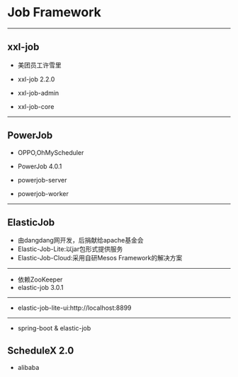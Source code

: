 # Job Framework

---
## xxl-job
- 美团员工许雪里
- xxl-job 2.2.0

- xxl-job-admin
- xxl-job-core
---

## PowerJob
- OPPO,OhMyScheduler



- PowerJob 4.0.1

- powerjob-server
- powerjob-worker

---
## ElasticJob

- 由dangdang网开发，后捐献给apache基金会
- Elastic-Job-Lite:以jar包形式提供服务
- Elastic-Job-Cloud:采用自研Mesos Framework的解决方案
---


- 依赖ZooKeeper
- elastic-job 3.0.1

---

- elastic-job-lite-ui:http://localhost:8899

---



- spring-boot & elastic-job




## ScheduleX 2.0
- alibaba